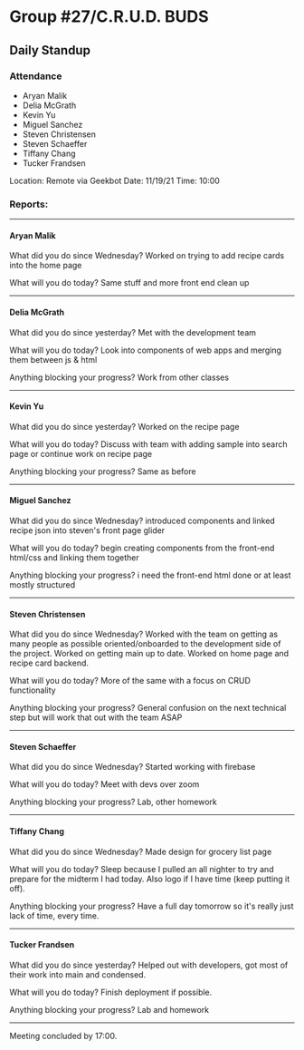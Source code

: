 # Group #27/C.R.U.D. BUDS

## Daily Standup

### Attendance

- Aryan Malik
- Delia McGrath
- Kevin Yu
- Miguel Sanchez
- Steven Christensen
- Steven Schaeffer
- Tiffany Chang
- Tucker Frandsen

Location: Remote via Geekbot
Date: 11/19/21
Time: 10:00

### Reports:

<hr />

#### Aryan Malik

What did you do since Wednesday?
Worked on trying to add recipe cards into the home page

What will you do today?
Same stuff and more front end clean up

<hr />

#### Delia McGrath

What did you do since yesterday?
Met with the development team

What will you do today?
Look into components of web apps and merging them between js & html

Anything blocking your progress?
Work from other classes

<hr />

#### Kevin Yu

What did you do since yesterday?
Worked on the recipe page

What will you do today?
Discuss with team with adding sample into search page or continue work on recipe page

Anything blocking your progress?
Same as before

<hr />

#### Miguel Sanchez

What did you do since Wednesday?
introduced components and linked recipe json into steven's front page glider

What will you do today?
begin creating components from the front-end html/css and linking them together

Anything blocking your progress?
i need the front-end html done or at least mostly structured

<hr />

#### Steven Christensen

What did you do since Wednesday?
Worked with the team on getting as many people as possible oriented/onboarded to the development side of the project. Worked on getting main up to date. Worked on home page and recipe card backend.

What will you do today?
More of the same with a focus on CRUD functionality

Anything blocking your progress?
General confusion on the next technical step but will work that out with the team ASAP

<hr />

#### Steven Schaeffer

What did you do since Wednesday?
Started working with firebase

What will you do today?
Meet with devs over zoom

Anything blocking your progress?
Lab, other homework

<hr />

#### Tiffany Chang

What did you do since Wednesday?
Made design for grocery list page

What will you do today?
Sleep because I pulled an all nighter to try and prepare for the midterm I had today. Also logo if I have time (keep putting it off).

Anything blocking your progress?
Have a full day tomorrow so it's really just lack of time, every time.

<hr />

#### Tucker Frandsen

What did you do since yesterday?
Helped out with developers, got most of their work into main and condensed.

What will you do today?
Finish deployment if possible.

Anything blocking your progress?
Lab and homework

<hr />

Meeting concluded by 17:00.
